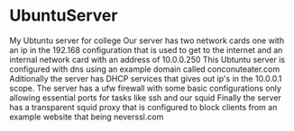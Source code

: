 # UbuntuServer
My Ubtuntu server for college
Our server has two network cards one with an ip in the 192.168 configuration that is used to get to the internet and an internal network card with an address of 10.0.0.250
This Ubtuntu server is configured with dns using an example domain called conconuteater.com
Aditionally the server has DHCP services that gives out ip's in the 10.0.0.1 scope.
The server has a ufw firewall with some basic configurations only allowing essential ports for tasks like ssh and our squid
Finally the server has a transparent squid proxy that is configured to block clients from an example website that being neverssl.com


